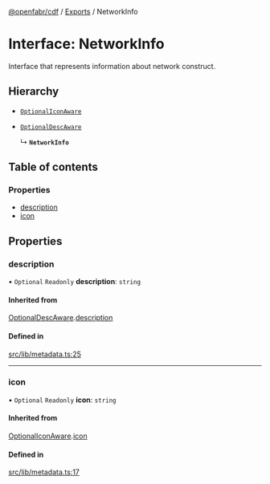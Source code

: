 [@openfabr/cdf](../README.md) / [Exports](../modules.md) / NetworkInfo

# Interface: NetworkInfo

Interface that represents information about network construct.

## Hierarchy

- [`OptionalIconAware`](OptionalIconAware.md)

- [`OptionalDescAware`](OptionalDescAware.md)

  ↳ **`NetworkInfo`**

## Table of contents

### Properties

- [description](NetworkInfo.md#description)
- [icon](NetworkInfo.md#icon)

## Properties

### description

• `Optional` `Readonly` **description**: `string`

#### Inherited from

[OptionalDescAware](OptionalDescAware.md).[description](OptionalDescAware.md#description)

#### Defined in

[src/lib/metadata.ts:25](https://github.com/openfabr/cdf/blob/8dc07b3/core/typescript/src/lib/metadata.ts#L25)

___

### icon

• `Optional` `Readonly` **icon**: `string`

#### Inherited from

[OptionalIconAware](OptionalIconAware.md).[icon](OptionalIconAware.md#icon)

#### Defined in

[src/lib/metadata.ts:17](https://github.com/openfabr/cdf/blob/8dc07b3/core/typescript/src/lib/metadata.ts#L17)
